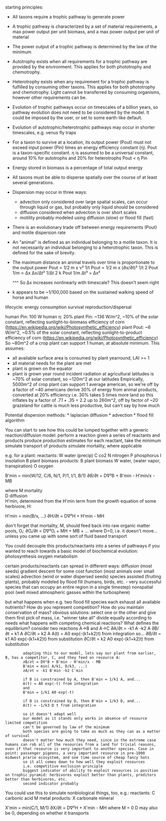 
starting principles:
* All taxons require a trophic pathway to generate power
* A trophic pathway is characterized by a set of material requirements, a max power output per unit biomass, and a max power output per unit of material
* The power output of a trophic pathway is determined by the law of the minimum
* Autotrophy exists when all requirements for a trophic pathway are provided by the environment. This applies for both phototrophy and chemotrophy. 
* Heterotrophy exists when any requirement for a trophic pathway is fulfilled by consuming other taxons. This applies for both phototrophy and chemotrophy. Light cannot be transferred by consuming organisms, however other requirements can be. 
* Evolution of trophic pathways occur on timescales of a billion years, so pathway evolution does not need to be considered by the model. It could be imposed by the user, or set to some earth-like default.
* Evolution of autotrophic/heterotrophic pathways may occur in shorter timescales, e.g. venus fly traps
* For a taxon to survive at a location, its output power (Pout) must not exceed input power (Pin) times an energy efficiency constant (η). Pout is a taxon-specific constant. η is assumed to be a universal constant, around 10% for autotrophs and 20% for heterotrophs
	Pout < η Pin
* Energy stored in biomass is a percentage of total output energy
* All taxons must be able to disperse spatially over the course of at least several generations.
* Dispersion may occur in three ways:
	* advection		only considered over large spatial scales, can occur through liquid or gas, but probably only liquid should be considered
	* diffusion		considered when advection is over short scales
	* motility 		probably modeled using diffusion (slow) or flood fill (fast)
* There is an evolutionary trade off between energy requirements (Pout) and motile dispersion rate
* An "animal" is defined as an individual belonging to a motile taxon. It is not necessarily an individual belonging to a heterotrophic taxon. This is defined for the sake of brevity.
* The maximum distance an animal travels over time is proportionate to the output power
	Pout ∝ 1/2 m x v² 1/t
	Pout ∝ 1/2 m x (∂x/∂t)² 1/t
	2 Pout 1/m ∝ Δx Δx/Δt² 1/Δt
	2 k Pout 1/m Δt³ = Δx²

	^^^ So Δx increases nonlinearly with timescale? This doesn't seem right
* k appears to be ~1/100,000 based on the sustained walking speed of horse and human

lifecycle:
	energy consumption
	survival
	reproduction/dispersal

human Pin: 100 W
human η: 20%
plant Pin:  ~136 W/m^2, ~10% of the solar constant, reflecting sunlight-to-biomass efficiency of corn (https://en.wikipedia.org/wiki/Photosynthetic_efficiency)
plant Pout: ~6 W/m^2, ~0.5% of the solar constant, reflecting sunlight-to-product efficiency of corn (https://en.wikipedia.org/wiki/Photosynthetic_efficiency)
So ~80m^2 of a crop plant can support 1 human, at absolute minimum. This assumes:
 * all available surface area is consumed by plant yearround, LAI >= 1
 * all material needs for the plant are met
 * plant is grown on the equator
 * plant is grown year round
incident radiation at agricultural latitudes is ~70% of solar constant, so ~120m^2 at our latitudes
Empirically, 5000m^2 of crop plant can support 1 average american, so we're off by a factor of ~40
americans derive 30% of energy from animal products, converted at 20% efficiency
i.e. 30% takes 5 times more land so this inflates by a factor of .7*1 + .3*5 = 2.2
up to 260m^2, off by factor of ~20
grazeland for cattle is much less productive, but can't say by how much

Potential dispersion methods:
	* laplacian diffusion
	* advection
	* flood fill algorithm



You can start to see how this could be lumped together with a generic reaction/diffusion model:
	perform a reaction given a series of reactants and products
		produce production estimates for each reactant, take the minimum 
	simulate transport of products
	simulate mortality, where applicable

e.g. for a plant:
reactants:
	W	water (precip)
	C	co2
	N	nitrogen
	P	phosphorus
	I	insolation
	B	plant biomass
products:
	B	plant biomass
	W	water, (water vapor, transpiration)
	O	oxygen

B'min = min(W/12, C/6, N/1, P/1, I/1, B/1)
∂B/∂t = D∇²B + B'min - H'min/x - MB

where
	M 	mortality	
	D 	diffusion	
	H'min, determined from the H'min term from the growth equation of some herbivore, H:

H'min = min(B/x, ...)
∂H/∂t = D∇²H + H'min - MH

don't forget that mortality, M, should feed back into raw organic matter pools, Oᵢ:
∂Oᵢ/∂t = D∇²Oᵢ + MH + MB + ...
where D=0, i.e. it doesn't move...
unless you came up with some sort of fluid based transport



You could decouple this products/reactants into a series of pathways if you wanted to reach towards a basic model of biochemical evolution:
	photosynthesis
	oxygen metabolism

certain products/reactants can spread in different ways:
	diffusion (most seeds)
	gradient descent for some cost function (most animals over small scales)
	advection (wind or water dispersed seeds)
	species assisted (fruiting plants), probably modeled by 
	flood fill (humans, birds, etc. - very successful species that can occupy an entire region in a single timestep)
	nonspatial pool (well mixed atmospheric gasses within the turbosphere)

but what happens when e.g. two flood fill species each exhaust all available nutrients? How do you represent competition? How do you maintain conservation of mass?
	obvious solutions:
		select one or the other and give them first pick of mass, i.e. "winner take all"
		divide equally according to needs
		what happens with competing chemical reactions? What defines the equilibrium?
			consider two reactions A->B and A->C
			∂A/∂t = -k1 A -k2 A
			∂B/∂t = k1 A
			∂C/∂t = k2 A
			A(t) = A0 exp(-(k1+k2)t) from integration
			so...
			∂B/∂t = k1 A0 exp(-(k1+k2)t) from substitution
			∂C/∂t = k2 A0 exp(-(k1+k2)t) from substitution

			adapting this to our model, lets say our plant from earlier, B, has a competitor, C, and they feed on resource A:
			∂B/∂t = D∇²B + B'min - H'min/x - MB
			B'min = min( A/k1, D/k3, ...)
			∂A/∂t = -k1 B'min -k2 C'min

			if B is constrained by A, then B'min = 1/k1 A, and...
			A(t) = A0 exp(-t) from integration 
			and 
			B'min = 1/k1 A0 exp(-t)

			if B is constrained by D, then B'min = 1/k3 D, and...
			A(t) = -1/k3 D t from integration 

			so it doesn't adapt well
			our model as it stands only works in absence of resource limited competition
			can't be governed by law of the minimum 
			both species are going to take as much as they can as a matter of survival
			doesn't matter how much they need, since in the extreme case humans can rob all of the resources from a land for trivial reasons, even if that resource is very important to another species. Case in point: passenger pigeons, a very important resource in pre-1800 midwest prarie ecosystem, and one time source of cheap fancy hats
			so it all comes down to how well they exploit resources
			i.e. competitive exclusion principle
			biggest indicator of ability to exploit resources is position on trophic pyramid: herbivores exploit better than plants, preditors better than herbivores, etc.
			second indicator probably 





You could use this to simulate nonbiological things, too, e.g.:
reactants:
	C 	carbonic acid
	M 	metal
products:
	X 	carbonate mineral

X'min = min(C/1, M/1)
∂X/∂t = D∇²H + X'min - MH
where M = 0
D may also be 0, depending on whether it transports

